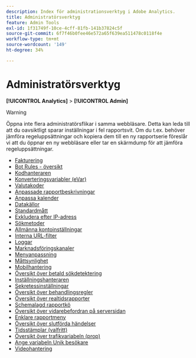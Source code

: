 ```yaml
---
description: Index för administrationsverktyg i Adobe Analytics.
title: Administratörsverktyg
feature: Admin Tools
exl-id: 1f31749f-10ce-4cff-81fb-141b37824c5f
source-git-commit: 6f7f46b0fee46e572a65f639ea511478c0118f4e
workflow-type: tm+mt
source-wordcount: '149'
ht-degree: 34%

---
```


# Administratörsverktyg

**[!UICONTROL Analytics]** > **[!UICONTROL Admin]**

>[!WARNING]
>
>Öppna inte flera administratörsflikar i samma webbläsare. Detta kan leda till att du oavsiktligt sparar inställningar i fel rapportsvit. Om du t.ex. behöver jämföra regeluppsättningar och kopiera dem till en ny rapportserie föreslår vi att du öppnar en ny webbläsare eller tar en skärmdump för att jämföra regeluppsättningar.

+ [Fakturering](billing-admin.md)
+ [Bot Rules - översikt](bot-removal/bot-rules.md)
+ [Kodhanteraren](code-manager-admin.md)
+ [Konverteringsvariabler (eVar)](/help/admin/admin/c-manage-report-suites/c-edit-report-suites/conversion-var-admin/conversion-var-admin.md)
+ [Valutakoder](currency.md)
+ [Anpassade rapportbeskrivningar](/help/admin/admin/c-manage-report-suites/c-edit-report-suites/c-traffic-variables/custom-desc-admin.md)
+ [Anpassa kalender](/help/admin/admin/c-manage-report-suites/c-edit-report-suites/general/custom-calendar.md)
+ [Datakällor](data-sources.md)
+ [Standardmått](default-metrics.md)
+ [Exkludera efter IP-adress](exclude-ip.md)
+ [Sökmetoder](/help/admin/admin/c-manage-report-suites/c-edit-report-suites/conversion-var-admin/finding-methods.md)
+ [Allmänna kontoinställningar](/help/admin/admin/c-manage-report-suites/c-edit-report-suites/general/general-acct-settings-admin.md)
+ [Interna URL-filter](/help/admin/admin/c-manage-report-suites/c-edit-report-suites/general/internal-url-filter-admin.md)
+ [Loggar](logs.md)
+ [Marknadsföringskanaler](/help/admin/admin/c-manage-report-suites/c-edit-report-suites/marketing-channels-admin.md)
+ [Menyanpassning](/help/admin/admin/c-manage-report-suites/c-edit-report-suites/general/customize-menus.md)
+ [Måttsynlighet](metric-visibility.md)
+ [Mobilhantering](mobile-management.md)
+ [Översikt över betald sökdetektering](/help/admin/admin/c-manage-report-suites/c-edit-report-suites/general/paid-search-detection/paid-search-detection.md)
+ [Inställningshanteraren](preferences-manager.md)
+ [Sekretessinställningar](privacy-settings.md)
+ [Översikt över behandlingsregler](/help/admin/admin/c-manage-report-suites/c-edit-report-suites/general/c-processing-rules/processing-rules.md)
+ [Översikt över realtidsrapporter](realtime/realtime.md)
+ [Schemalagd rapportkö](scheduled-reports-admin.md)
+ [Översikt över vidarebefordran på serversidan](c-server-side-forwarding/ssf.md)
+ [Enklare rapportmeny](t-simplified-menu.md)
+ [Översikt över slutförda händelser](/help/admin/admin/c-manage-report-suites/c-edit-report-suites/conversion-var-admin/c-success-events/success-event.md)
+ [Tidsstämplar (valfritt)](timestamp-optional.md)
+ [Översikt över trafikvariabeln (prop)](/help/admin/admin/c-manage-report-suites/c-edit-report-suites/c-traffic-variables/traffic-var.md)
+ [Ange variabeln Unik besökare](/help/admin/admin/c-manage-report-suites/c-edit-report-suites/conversion-var-admin/unique-visitor-variable-admin/t-unique-visitor-variable.md)
+ [Videohantering](video-management.md)
